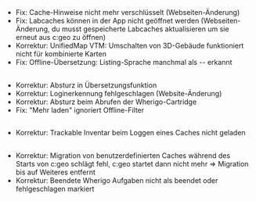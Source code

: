 ##
- Fix: Cache-Hinweise nicht mehr verschlüsselt (Webseiten-Änderung)
- Fix: Labcaches können in der App nicht geöffnet werden (Webseiten-Änderung, du musst gespeicherte Labcaches aktualisieren um sie erneut aus c:geo zu öffnen)
- Korrektur: UnifiedMap VTM: Umschalten von 3D-Gebäude funktioniert nicht für kombinierte Karten
- Fix: Offline-Übersetzung: Listing-Sprache manchmal als -- erkannt

##
- Korrektur: Absturz in Übersetzungsfunktion
- Korrektur: Loginerkennung fehlgeschlagen (Website-Änderung)
- Korrektur: Absturz beim Abrufen der Wherigo-Cartridge
- Fix: "Mehr laden" ignoriert Offline-Filter

##
- Korrektur: Trackable Inventar beim Loggen eines Caches nicht geladen

##
- Korrektur: Migration von benutzerdefinierten Caches während des Starts von c:geo schlägt fehl, c:geo startet dann nicht mehr => Migration bis auf Weiteres entfernt
- Korrektur: Beendete Wherigo Aufgaben nicht als beendet oder fehlgeschlagen markiert





